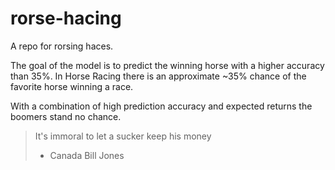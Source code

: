 # rorse-hacing
A repo for rorsing haces.

The goal of the model is to predict the winning horse with a higher accuracy than 35%.
In Horse Racing there is an approximate ~35% chance of the favorite horse winning a race.

With a combination of high prediction accuracy and expected returns the boomers stand no chance.

> It's immoral to let a sucker keep his money 
> - Canada Bill Jones
